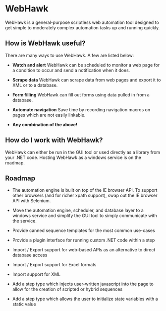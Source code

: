 # WebHawk

WebHawk is a general-purpose scriptless web automation tool designed to get simple to moderately complex automation tasks up and running quickly.

## How is WebHawk useful?
There are many ways to use WebHawk. A few are listed below:

- **Watch and alert**
WebHawk can be scheduled to monitor a web page for a condition to occur and send a notification when it does.

- **Scrape data**
WebHawk can scrape data from web pages and export it to XML or to a database.

- **Form filling**
WebHawk can fill out forms using data pulled in from a database.

- **Automate navigation**
Save time by recording navigation macros on pages which are not easily linkable.

- **Any combination of the above!**

## How do I work with WebHawk?
WebHawk can either be run in the GUI tool or used directly as a library from your .NET code.
Hosting WebHawk as a windows service is on the roadmap.

## Roadmap
- The automation engine is built on top of the IE browser API. To support other browsers (and for richer xpath support), swap out the IE browser API with Selenium.

- Move the automation engine, scheduler, and database layer to a windows service and simplify the GUI tool to simply communicate with the service.

- Provide canned sequence templates for the most common use-cases

- Provide a plugin interface for running custom .NET code within a step

- Import / Export support for web-based APIs as an alternative to direct database access

- Import / Export support for Excel formats

- Import support for XML

- Add a step type which injects user-written javascript into the page to allow for the creation of scripted or hybrid sequences

- Add a step type which allows the user to initialize state variables with a static value
